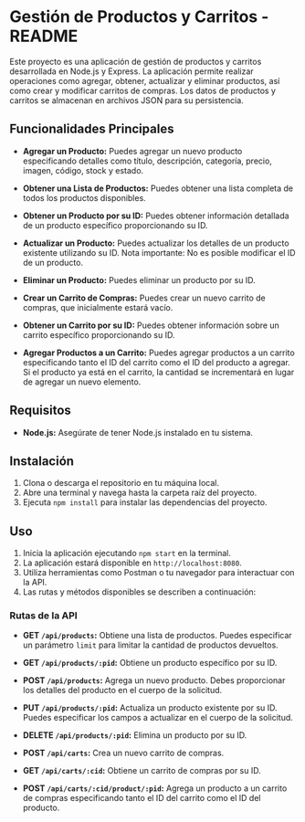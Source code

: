 # Gestión de Productos y Carritos - README
Este proyecto es una aplicación de gestión de productos y carritos desarrollada en Node.js y Express. La aplicación permite realizar operaciones como agregar, obtener, actualizar y eliminar productos, así como crear y modificar carritos de compras. Los datos de productos y carritos se almacenan en archivos JSON para su persistencia.



## Funcionalidades Principales

- **Agregar un Producto:** Puedes agregar un nuevo producto especificando detalles como título, descripción, categoría, precio, imagen, código, stock y estado.

- **Obtener una Lista de Productos:** Puedes obtener una lista completa de todos los productos disponibles.

- **Obtener un Producto por su ID:** Puedes obtener información detallada de un producto específico proporcionando su ID.

- **Actualizar un Producto:** Puedes actualizar los detalles de un producto existente utilizando su ID. Nota importante: No es posible modificar el ID de un producto.

- **Eliminar un Producto:** Puedes eliminar un producto por su ID.

- **Crear un Carrito de Compras:** Puedes crear un nuevo carrito de compras, que inicialmente estará vacío.

- **Obtener un Carrito por su ID:** Puedes obtener información sobre un carrito específico proporcionando su ID.

- **Agregar Productos a un Carrito:** Puedes agregar productos a un carrito especificando tanto el ID del carrito como el ID del producto a agregar. Si el producto ya está en el carrito, la cantidad se incrementará en lugar de agregar un nuevo elemento.



## Requisitos

- **Node.js:** Asegúrate de tener Node.js instalado en tu sistema.



## Instalación

1. Clona o descarga el repositorio en tu máquina local.
2. Abre una terminal y navega hasta la carpeta raíz del proyecto.
3. Ejecuta `npm install` para instalar las dependencias del proyecto.



## Uso

1. Inicia la aplicación ejecutando `npm start` en la terminal.
2. La aplicación estará disponible en `http://localhost:8080`.
3. Utiliza herramientas como Postman o tu navegador para interactuar con la API.
4. Las rutas y métodos disponibles se describen a continuación:



### Rutas de la API

- **GET `/api/products`:** Obtiene una lista de productos. Puedes especificar un parámetro `limit` para limitar la cantidad de productos devueltos.

- **GET `/api/products/:pid`:** Obtiene un producto específico por su ID.

- **POST `/api/products`:** Agrega un nuevo producto. Debes proporcionar los detalles del producto en el cuerpo de la solicitud.

- **PUT `/api/products/:pid`:** Actualiza un producto existente por su ID. Puedes especificar los campos a actualizar en el cuerpo de la solicitud.

- **DELETE `/api/products/:pid`:** Elimina un producto por su ID.

- **POST `/api/carts`:** Crea un nuevo carrito de compras.

- **GET `/api/carts/:cid`:** Obtiene un carrito de compras por su ID.

- **POST `/api/carts/:cid/product/:pid`:** Agrega un producto a un carrito de compras especificando tanto el ID del carrito como el ID del producto.
